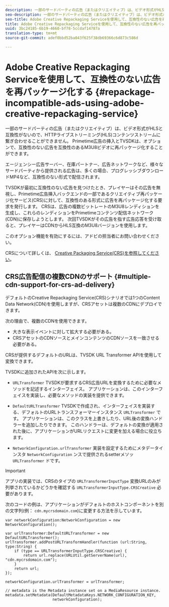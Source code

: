 ```yaml
---
description: 一部のサードパーティの広告（またはクリエイティブ）は、ビデオ形式がHLSと互換性がないので、HTTPライブストリーミング(HLS)コンテンツストリームに繋ぎ合わせることができません。 Primetime広告の挿入とTVSDKは、オプションで、互換性のない広告を互換性のあるM3U8ビデオに再パッケージ化することができます。
seo-description: 一部のサードパーティの広告（またはクリエイティブ）は、ビデオ形式がHLSと互換性がないので、HTTPライブストリーミング(HLS)コンテンツストリームに繋ぎ合わせることができません。 Primetime広告の挿入とTVSDKは、オプションで、互換性のない広告を互換性のあるM3U8ビデオに再パッケージ化することができます。
seo-title: Adobe Creative Repackaging Serviceを使用して、互換性のない広告を再パッケージ化する
title: Adobe Creative Repackaging Serviceを使用して、互換性のない広告を再パッケージ化する
uuid: 3bc24185-6b19-4660-bf78-5ccdaf14787a
translation-type: tm+mt
source-git-commit: adef0bbd52ba043f625f38db69366c6d873c586d

---
```



# Adobe Creative Repackaging Serviceを使用して、互換性のない広告を再パッケージ化する {#repackage-incompatible-ads-using-adobe-creative-repackaging-service}

一部のサードパーティの広告（またはクリエイティブ）は、ビデオ形式がHLSと互換性がないので、HTTPライブストリーミング(HLS)コンテンツストリームに繋ぎ合わせることができません。 Primetime広告の挿入とTVSDKは、オプションで、互換性のない広告を互換性のあるM3U8ビデオに再パッケージ化することができます。

エージェンシー広告サーバー、在庫パートナー、広告ネットワークなど、様々なサードパーティから提供される広告は、多くの場合、プログレッシブダウンロードMP4など、互換性のない形式で配信されます。

TVSDKが最初に互換性のない広告を見つけたとき、プレイヤーはその広告を無視し、Primetime広告挿入バックエンドの一部であるクリエイティブ再パッケージ化サービス(CRS)に対して、互換性のある形式に広告を再パッケージ化する要求を発行します。 CRSは、広告の複数ビットレートのM3U8レンディションを生成し、これらのレンディションをPrimetimeコンテンツ配信ネットワーク(CDN)に保存しようとします。 次回TVSDKがその広告を指す広告応答を受け取ると、プレイヤーはCDNからHLS互換のM3U8バージョンを使用します。

このオプション機能を有効にするには、アドビの担当者にお問い合わせください。

CRSについて詳しくは、 [Creative Packaging Service(CRS)を参照してください](https://helpx.adobe.com/content/dam/help/en/primetime/guides/crs.pdf)。

## CRS広告配信の複数CDNのサポート {#multiple-cdn-support-for-crs-ad-delivery}

デフォルトのCreative Repackaging Service(CRS)シナリオでは1つのContent Data Network(CDN)を使用しますが、CRSアセットは複数のCDNにデプロイできます。

次の理由で、複数のCDNを使用できます。

* 大きな表示イベントに対して拡大する必要がある。
* CRSアセットのCDNソースとメインコンテンツのCDNソースを一致させる必要がある。

CRSが提供するデフォルトのURLは、TVSDK URL Transformer APIを使用して変換できます。

TVSDKに追加されたAPIを次に示します。

* `URLTransformer` TVSDKが要求するCRS広告URLを変換するために必要なメソッドを記述するインターフェイス。 アプリケーションは、このインターフェイスを実装し、必要なメソッドの実装を提供できます。

* `DefaultURLTransformer` TVSDKで作成され、インターフェイスを実装する、デフォルトのURLトランスフォーマーインスタンス `URLTransformer` です。 アプリケーションは、このクラスを上書きしたり、URL後の変換ハンドラーを追加したりできます。 このハンドラーは、デフォルトの変換が適用された後に、アプリケーションがURLリクエストに変更を加える場合に役立ちます。

* `NetworkConfiguration.urlTransformer` 実装を設定するためにメタデータインスタ `NetworkConfiguration` ンスで提供されるsetterメソッ `URLTransformer` ドです。

>[!IMPORTANT]
>
>アプリの実装では、CRSのタイプの `URLTransformerInputType` 変換URLのみが列挙されているかどうかを確認する `URLTransformerInputType.CRSCreative` 必要があります。

次のコードの例は、アプリケーションがデフォルトのホストコンポーネントを別の文字列(例： `cdn.mycrsdomain.com`)に変更する方法を示しています。

```
var networkConfiguration:NetworkConfiguration = new NetworkConfiguration(); 
   
var urlTransformer:DefaultURLTransformer = new DefaultURLTransformer(); 
urlTransformer.addPostURLTransformHandler(function (url:String, type:String) { 
    if (type == URLTransformerInputType.CRSCreative) { 
        return url.replace(URLUtil.getServerName(url), "cdn.mycrsdomain.com"); 
    } 
    return url; 
}); 
  
networkConfiguration.urlTransformer = urlTransformer; 
   
// metadata is the Metadata instance set on a MediaResource instance. 
metadata.setMetadata(DefaultMetadataKeys.NETWORK_CONFIGURATION_KEY,  
                     networkConfiguration);
```
